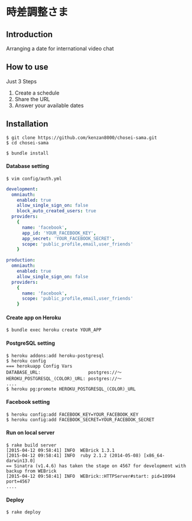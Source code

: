 # 時差調整さま

## Introduction

Arranging a date for international video chat


## How to use

Just 3 Steps

1. Create a schedule
2. Share the URL
3. Answer your available dates


## Installation

```
$ git clone https://github.com/kenzan8000/chosei-sama.git
$ cd chosei-sama
```

```
$ bundle install
```

#### Database setting
```
$ vim config/auth.yml    
```

```yml
development:
  omniauth:
    enabled: true
    allow_single_sign_on: false
    block_auto_created_users: true
  providers:
    {
      name: 'facebook',
      app_id: 'YOUR_FACEBOOK_KEY',
      app_secret: 'YOUR_FACEBOOK_SECRET',
      scope: 'public_profile,email,user_friends'
    }

production:
  omniauth:
    enabled: true
    allow_single_sign_on: false
  providers:
    {
      name: 'facebook',
      scope: 'public_profile,email,user_friends'
    }
```

#### Create app on Heroku
```
$ bundle exec heroku create YOUR_APP
```

#### PostgreSQL setting
```
$ heroku addons:add heroku-postgresql
$ heroku config
=== herokuapp Config Vars
DATABASE_URL:                  postgres://〜
HEROKU_POSTGRESQL_(COLOR)_URL: postgres://〜
....
$ heroku pg:promote HEROKU_POSTGRESQL_(COLOR)_URL
```

#### Facebook setting
```
$ heroku config:add FACEBOOK_KEY=YOUR_FACEBOOK_KEY
$ heroku config:add FACEBOOK_SECRET=YOUR_FACEBOOK_SECRET
```

#### Run on local server
```
$ rake build server
[2015-04-12 09:58:41] INFO  WEBrick 1.3.1
[2015-04-12 09:58:41] INFO  ruby 2.1.2 (2014-05-08) [x86_64-darwin13.0]
== Sinatra (v1.4.6) has taken the stage on 4567 for development with backup from WEBrick
[2015-04-12 09:58:41] INFO  WEBrick::HTTPServer#start: pid=10994 port=4567
....
```

#### Deploy
```
$ rake deploy
```
